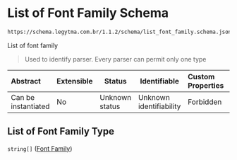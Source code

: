 # List of Font Family Schema

```txt
https://schema.legytma.com.br/1.1.2/schema/list_font_family.schema.json
```

List of font family


> Used to identify parser. Every parser can permit only one type
>

| Abstract            | Extensible | Status         | Identifiable            | Custom Properties | Additional Properties | Access Restrictions | Defined In                                                                                    |
| :------------------ | ---------- | -------------- | ----------------------- | :---------------- | --------------------- | ------------------- | --------------------------------------------------------------------------------------------- |
| Can be instantiated | No         | Unknown status | Unknown identifiability | Forbidden         | Allowed               | none                | [list_font_family.schema.json](../schema/list_font_family.schema.json) |

## List of Font Family Type

`string[]` ([Font Family](list_font_family-font-family.md))
